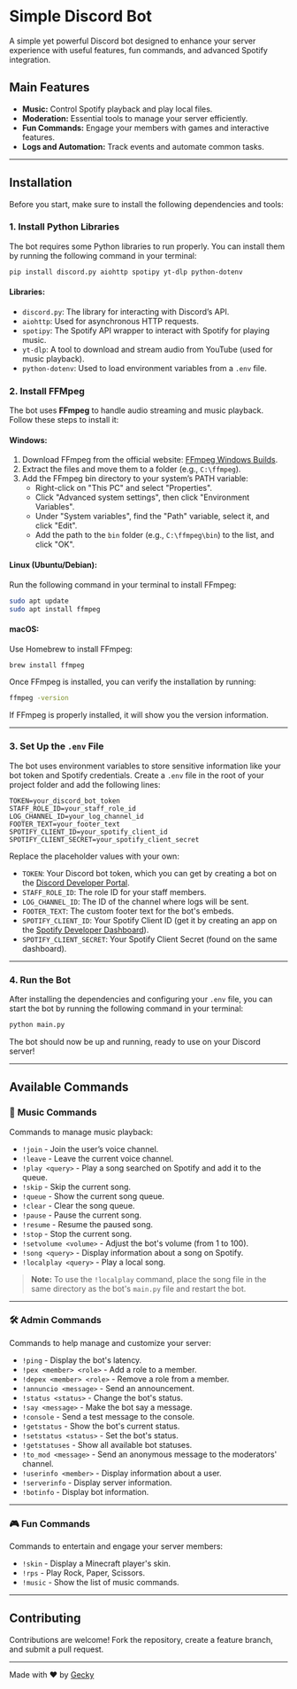 
# Simple Discord Bot  

A simple yet powerful Discord bot designed to enhance your server experience with useful features, fun commands, and advanced Spotify integration.  

## Main Features  
- **Music:** Control Spotify playback and play local files.  
- **Moderation:** Essential tools to manage your server efficiently.  
- **Fun Commands:** Engage your members with games and interactive features.  
- **Logs and Automation:** Track events and automate common tasks.  

---

## Installation  

Before you start, make sure to install the following dependencies and tools:  

### 1. Install Python Libraries  

The bot requires some Python libraries to run properly. You can install them by running the following command in your terminal:  

```bash
pip install discord.py aiohttp spotipy yt-dlp python-dotenv
```

#### Libraries:  
- `discord.py`: The library for interacting with Discord’s API.  
- `aiohttp`: Used for asynchronous HTTP requests.  
- `spotipy`: The Spotify API wrapper to interact with Spotify for playing music.  
- `yt-dlp`: A tool to download and stream audio from YouTube (used for music playback).  
- `python-dotenv`: Used to load environment variables from a `.env` file.  

### 2. Install FFMpeg  

The bot uses **FFmpeg** to handle audio streaming and music playback. Follow these steps to install it:  

#### Windows:
1. Download FFmpeg from the official website: [FFmpeg Windows Builds](https://ffmpeg.org/download.html#build-windows).  
2. Extract the files and move them to a folder (e.g., `C:\ffmpeg`).  
3. Add the FFmpeg bin directory to your system’s PATH variable:
   - Right-click on "This PC" and select "Properties".  
   - Click "Advanced system settings", then click "Environment Variables".  
   - Under "System variables", find the "Path" variable, select it, and click "Edit".  
   - Add the path to the `bin` folder (e.g., `C:\ffmpeg\bin`) to the list, and click "OK".  

#### Linux (Ubuntu/Debian):  
Run the following command in your terminal to install FFmpeg:  
```bash
sudo apt update
sudo apt install ffmpeg
```

#### macOS:  
Use Homebrew to install FFmpeg:  
```bash
brew install ffmpeg
```

Once FFmpeg is installed, you can verify the installation by running:  
```bash
ffmpeg -version
```

If FFmpeg is properly installed, it will show you the version information.

---

### 3. Set Up the `.env` File  

The bot uses environment variables to store sensitive information like your bot token and Spotify credentials. Create a `.env` file in the root of your project folder and add the following lines:  

```env
TOKEN=your_discord_bot_token
STAFF_ROLE_ID=your_staff_role_id
LOG_CHANNEL_ID=your_log_channel_id
FOOTER_TEXT=your_footer_text
SPOTIFY_CLIENT_ID=your_spotify_client_id
SPOTIFY_CLIENT_SECRET=your_spotify_client_secret
```

Replace the placeholder values with your own:

- `TOKEN`: Your Discord bot token, which you can get by creating a bot on the [Discord Developer Portal](https://discord.com/developers/applications).  
- `STAFF_ROLE_ID`: The role ID for your staff members.  
- `LOG_CHANNEL_ID`: The ID of the channel where logs will be sent.  
- `FOOTER_TEXT`: The custom footer text for the bot's embeds.  
- `SPOTIFY_CLIENT_ID`: Your Spotify Client ID (get it by creating an app on the [Spotify Developer Dashboard](https://developer.spotify.com/dashboard/applications)).  
- `SPOTIFY_CLIENT_SECRET`: Your Spotify Client Secret (found on the same dashboard).

---

### 4. Run the Bot  

After installing the dependencies and configuring your `.env` file, you can start the bot by running the following command in your terminal:  

```bash
python main.py
```

The bot should now be up and running, ready to use on your Discord server!  

---

## Available Commands  

### 🎵 **Music Commands**  
Commands to manage music playback:  
- `!join` - Join the user’s voice channel.  
- `!leave` - Leave the current voice channel.  
- `!play <query>` - Play a song searched on Spotify and add it to the queue.  
- `!skip` - Skip the current song.  
- `!queue` - Show the current song queue.  
- `!clear` - Clear the song queue.  
- `!pause` - Pause the current song.  
- `!resume` - Resume the paused song.  
- `!stop` - Stop the current song.  
- `!setvolume <volume>` - Adjust the bot's volume (from 1 to 100).  
- `!song <query>` - Display information about a song on Spotify.  
- `!localplay <query>` - Play a local song.  

> **Note:** To use the `!localplay` command, place the song file in the same directory as the bot's `main.py` file and restart the bot.  

---

### 🛠️ **Admin Commands**  
Commands to help manage and customize your server:  
- `!ping` - Display the bot's latency.  
- `!pex <member> <role>` - Add a role to a member.  
- `!depex <member> <role>` - Remove a role from a member.  
- `!annuncio <message>` - Send an announcement.  
- `!status <status>` - Change the bot's status.  
- `!say <message>` - Make the bot say a message.  
- `!console` - Send a test message to the console.  
- `!getstatus` - Show the bot's current status.  
- `!setstatus <status>` - Set the bot's status.  
- `!getstatuses` - Show all available bot statuses.  
- `!to_mod <message>` - Send an anonymous message to the moderators' channel.  
- `!userinfo <member>` - Display information about a user.  
- `!serverinfo` - Display server information.  
- `!botinfo` - Display bot information.  

---

### 🎮 **Fun Commands**  
Commands to entertain and engage your server members:  
- `!skin` - Display a Minecraft player's skin.  
- `!rps` - Play Rock, Paper, Scissors.  
- `!music` - Show the list of music commands.  

---

## Contributing  
Contributions are welcome! Fork the repository, create a feature branch, and submit a pull request.  


---  
Made with ❤️ by [Gecky](https://www.geckydev.me)    